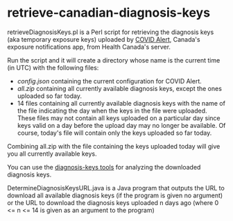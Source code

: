 # retrieve-canadian-diagnosis-keys
retrieveDiagnosisKeys.pl is a Perl script for retrieving the diagnosis keys (aka temporary exposure keys) uploaded by [COVID Alert](https://github.com/cds-snc/covid-alert-app), Canada's exposure notifications app, from Health Canada's server.

Run the script and it will create a directory whose name is the current time (in UTC) with the following files:
* *config.json* containing the current configuration for COVID Alert.
* *all.zip* containing all currently available diagnosis keys, except the ones uploaded so far today.
* 14 files containing all currently available diagnosis keys with the name of the file indicating the day when the keys in the file were uploaded. These files may not contain all keys uploaded on a particular day since keys valid on a day before the upload day may no longer be available. Of course, today's file will contain only the keys uploaded so far today.

Combining all.zip with the file containing the keys uploaded today will give you all currently available keys.

You can use the [diagnosis-keys tools](https://github.com/mh-/diagnosis-keys) for analyzing the downloaded diagnosis keys. 

DetermineDiagnosisKeysURL.java is a Java program that outputs the URL to download all available diagnosis keys (if the program is given no argument) or the URL to download the diagnosis keys uploaded n days ago (where 0 <= n <= 14 is given as an argument to the program)
